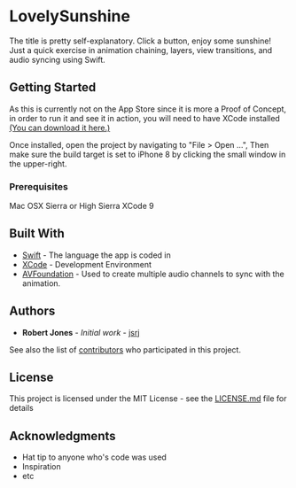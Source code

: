# LovelySunshine

The title is pretty self-explanatory. Click a button, enjoy some sunshine!
Just a quick exercise in animation chaining, layers, view transitions, and audio syncing using Swift. 

## Getting Started

  As this is currently not on the App Store since it is more a Proof of Concept, in order to run it and see it in action,
you will need to have XCode installed [(You can download it here.)](https://developer.apple.com/xcode/downloads/)

  Once installed, open the project by navigating to  "File > Open ...",
  Then make sure the build target is set to iPhone 8 by clicking the small window in the upper-right.

### Prerequisites
Mac OSX Sierra or High Sierra
XCode 9


## Built With

* [Swift](https://swift.org/)                                - The language the app is coded in
* [XCode](https://developer.apple.com/xcode/)                - Development Environment
* [AVFoundation](https://developer.apple.com/av-foundation/) - Used to create multiple audio channels to sync with the animation.

## Authors

* **Robert Jones** - *Initial work* - [jsrj](https://github.com/jsrj)

See also the list of [contributors](https://github.com/your/project/contributors) who participated in this project.

## License

This project is licensed under the MIT License - see the [LICENSE.md](LICENSE.md) file for details

## Acknowledgments

* Hat tip to anyone who's code was used
* Inspiration
* etc
